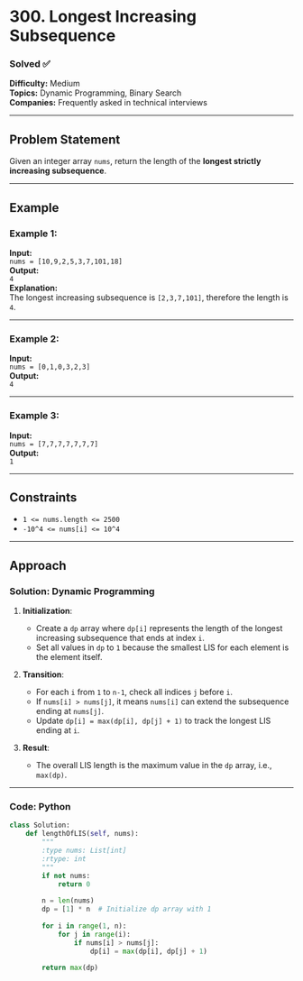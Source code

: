 # 300. Longest Increasing Subsequence

### Solved ✅
**Difficulty:** Medium  
**Topics:** Dynamic Programming, Binary Search  
**Companies:** Frequently asked in technical interviews  

---

## Problem Statement

Given an integer array `nums`, return the length of the **longest strictly increasing subsequence**.

---

## Example

### Example 1:
**Input:**  
`nums = [10,9,2,5,3,7,101,18]`  
**Output:**  
`4`  
**Explanation:**  
The longest increasing subsequence is `[2,3,7,101]`, therefore the length is `4`.

---

### Example 2:
**Input:**  
`nums = [0,1,0,3,2,3]`  
**Output:**  
`4`

---

### Example 3:
**Input:**  
`nums = [7,7,7,7,7,7,7]`  
**Output:**  
`1`

---

## Constraints

- `1 <= nums.length <= 2500`
- `-10^4 <= nums[i] <= 10^4`

---

## Approach

### Solution: Dynamic Programming

1. **Initialization**:
   - Create a `dp` array where `dp[i]` represents the length of the longest increasing subsequence that ends at index `i`.
   - Set all values in `dp` to `1` because the smallest LIS for each element is the element itself.

2. **Transition**:
   - For each `i` from `1` to `n-1`, check all indices `j` before `i`.
   - If `nums[i] > nums[j]`, it means `nums[i]` can extend the subsequence ending at `nums[j]`.
   - Update `dp[i] = max(dp[i], dp[j] + 1)` to track the longest LIS ending at `i`.

3. **Result**:
   - The overall LIS length is the maximum value in the `dp` array, i.e., `max(dp)`.

---

### Code: Python
```python
class Solution:
    def lengthOfLIS(self, nums):
        """
        :type nums: List[int]
        :rtype: int
        """
        if not nums:
            return 0
        
        n = len(nums)
        dp = [1] * n  # Initialize dp array with 1
        
        for i in range(1, n):
            for j in range(i):
                if nums[i] > nums[j]:
                    dp[i] = max(dp[i], dp[j] + 1)
        
        return max(dp)
